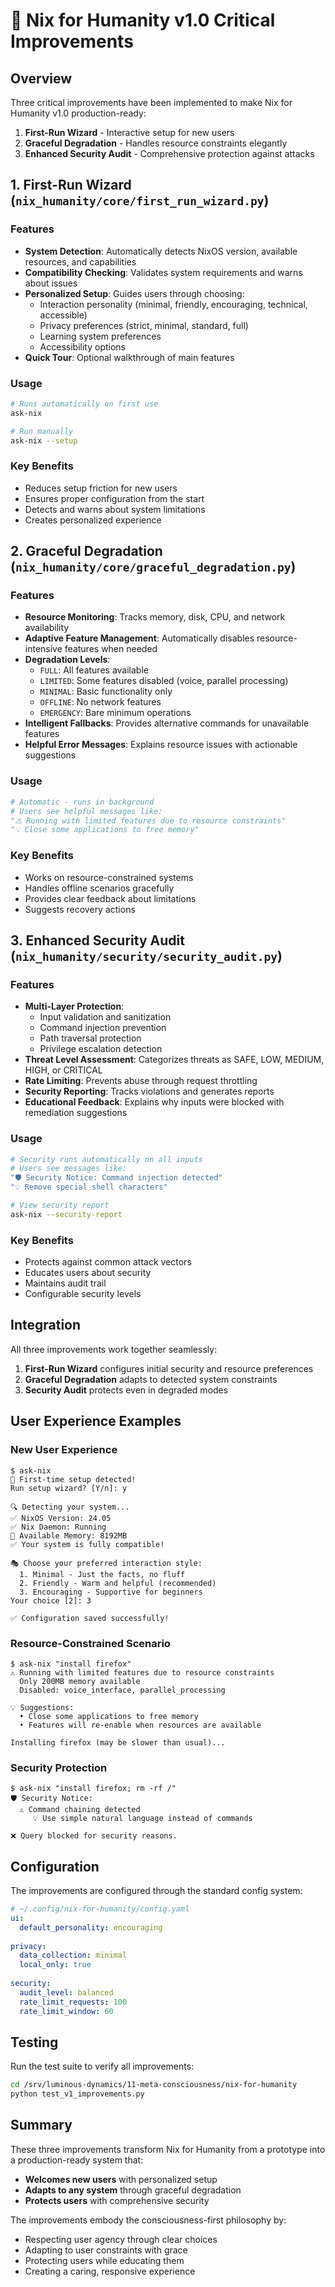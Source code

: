 # 🌟 Nix for Humanity v1.0 Critical Improvements

## Overview

Three critical improvements have been implemented to make Nix for Humanity v1.0 production-ready:

1. **First-Run Wizard** - Interactive setup for new users
2. **Graceful Degradation** - Handles resource constraints elegantly  
3. **Enhanced Security Audit** - Comprehensive protection against attacks

## 1. First-Run Wizard (`nix_humanity/core/first_run_wizard.py`)

### Features
- **System Detection**: Automatically detects NixOS version, available resources, and capabilities
- **Compatibility Checking**: Validates system requirements and warns about issues
- **Personalized Setup**: Guides users through choosing:
  - Interaction personality (minimal, friendly, encouraging, technical, accessible)
  - Privacy preferences (strict, minimal, standard, full)
  - Learning system preferences
  - Accessibility options
- **Quick Tour**: Optional walkthrough of main features

### Usage
```bash
# Runs automatically on first use
ask-nix

# Run manually
ask-nix --setup
```

### Key Benefits
- Reduces setup friction for new users
- Ensures proper configuration from the start
- Detects and warns about system limitations
- Creates personalized experience

## 2. Graceful Degradation (`nix_humanity/core/graceful_degradation.py`)

### Features
- **Resource Monitoring**: Tracks memory, disk, CPU, and network availability
- **Adaptive Feature Management**: Automatically disables resource-intensive features when needed
- **Degradation Levels**:
  - `FULL`: All features available
  - `LIMITED`: Some features disabled (voice, parallel processing)
  - `MINIMAL`: Basic functionality only
  - `OFFLINE`: No network features
  - `EMERGENCY`: Bare minimum operations
- **Intelligent Fallbacks**: Provides alternative commands for unavailable features
- **Helpful Error Messages**: Explains resource issues with actionable suggestions

### Usage
```python
# Automatic - runs in background
# Users see helpful messages like:
"⚠️ Running with limited features due to resource constraints"
"💡 Close some applications to free memory"
```

### Key Benefits
- Works on resource-constrained systems
- Handles offline scenarios gracefully
- Provides clear feedback about limitations
- Suggests recovery actions

## 3. Enhanced Security Audit (`nix_humanity/security/security_audit.py`)

### Features
- **Multi-Layer Protection**:
  - Input validation and sanitization
  - Command injection prevention
  - Path traversal protection
  - Privilege escalation detection
- **Threat Level Assessment**: Categorizes threats as SAFE, LOW, MEDIUM, HIGH, or CRITICAL
- **Rate Limiting**: Prevents abuse through request throttling
- **Security Reporting**: Tracks violations and generates reports
- **Educational Feedback**: Explains why inputs were blocked with remediation suggestions

### Usage
```bash
# Security runs automatically on all inputs
# Users see messages like:
"🛡️ Security Notice: Command injection detected"
"💡 Remove special shell characters"

# View security report
ask-nix --security-report
```

### Key Benefits
- Protects against common attack vectors
- Educates users about security
- Maintains audit trail
- Configurable security levels

## Integration

All three improvements work together seamlessly:

1. **First-Run Wizard** configures initial security and resource preferences
2. **Graceful Degradation** adapts to detected system constraints
3. **Security Audit** protects even in degraded modes

## User Experience Examples

### New User Experience
```
$ ask-nix
🌟 First-time setup detected!
Run setup wizard? [Y/n]: y

🔍 Detecting your system...
✅ NixOS Version: 24.05
✅ Nix Daemon: Running
💾 Available Memory: 8192MB
✅ Your system is fully compatible!

🎭 Choose your preferred interaction style:
  1. Minimal - Just the facts, no fluff
  2. Friendly - Warm and helpful (recommended)
  3. Encouraging - Supportive for beginners
Your choice [2]: 3

✅ Configuration saved successfully!
```

### Resource-Constrained Scenario
```
$ ask-nix "install firefox"
⚠️ Running with limited features due to resource constraints
  Only 200MB memory available
  Disabled: voice_interface, parallel_processing

💡 Suggestions:
  • Close some applications to free memory
  • Features will re-enable when resources are available

Installing firefox (may be slower than usual)...
```

### Security Protection
```
$ ask-nix "install firefox; rm -rf /"
🛡️ Security Notice:
  ⚠️ Command chaining detected
     💡 Use simple natural language instead of commands

❌ Query blocked for security reasons.
```

## Configuration

The improvements are configured through the standard config system:

```yaml
# ~/.config/nix-for-humanity/config.yaml
ui:
  default_personality: encouraging
  
privacy:
  data_collection: minimal
  local_only: true
  
security:
  audit_level: balanced
  rate_limit_requests: 100
  rate_limit_window: 60
```

## Testing

Run the test suite to verify all improvements:

```bash
cd /srv/luminous-dynamics/11-meta-consciousness/nix-for-humanity
python test_v1_improvements.py
```

## Summary

These three improvements transform Nix for Humanity from a prototype into a production-ready system that:

- **Welcomes new users** with personalized setup
- **Adapts to any system** through graceful degradation
- **Protects users** with comprehensive security

The improvements embody the consciousness-first philosophy by:
- Respecting user agency through clear choices
- Adapting to user constraints with grace
- Protecting users while educating them
- Creating a caring, responsive experience
